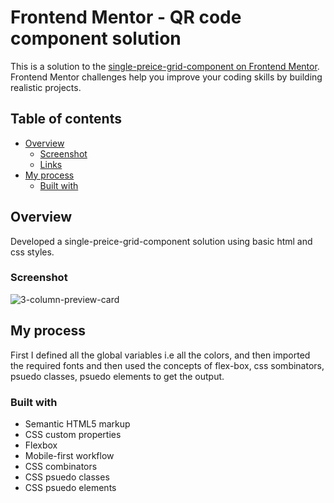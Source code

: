 # Frontend Mentor - QR code component solution

This is a solution to the [single-preice-grid-component on Frontend Mentor](https://www.frontendmentor.io/challenges/qr-code-component-iux_sIO_H). Frontend Mentor challenges help you improve your coding skills by building realistic projects. 

## Table of contents

- [Overview](#overview)
  - [Screenshot](#screenshot)
  - [Links](#links)
- [My process](#my-process)
  - [Built with](#built-with)
  
## Overview

Developed a single-preice-grid-component solution using basic html and css styles.
### Screenshot

![3-column-preview-card](image.png)

## My process

First I defined all the global variables i.e all the colors, and then imported the required fonts and then used the concepts of flex-box, css sombinators, psuedo classes, psuedo elements to get the output.

### Built with

- Semantic HTML5 markup
- CSS custom properties
- Flexbox
- Mobile-first workflow
- CSS combinators
- CSS psuedo classes
- CSS psuedo elements
